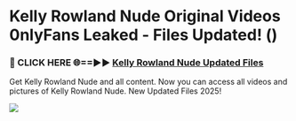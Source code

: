 # Kelly Rowland Nude Original Videos 0nlyFans Leaked - Files Updated! ()

<h3>🔴 CLICK HERE 🌐==►► <a href="https://tinyurl.com/2p9ay9w9" rel="nofollow">Kelly Rowland Nude Updated Files</a></h3>

Get Kelly Rowland Nude and all content. Now you can access all videos and pictures of Kelly Rowland Nude. New Updated Files 2025!

[![](https://i.imgur.com/KQgVmj3.gif)](https://tinyurl.com/2p9ay9w9)

